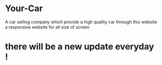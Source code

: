 # Your-Car
A car selling company which provide a high quality car through this website a responsive website for all size of screen 
# there will be a new update everyday !
